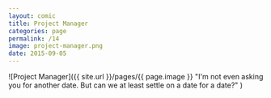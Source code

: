 ```yaml
---
layout: comic
title: Project Manager
categories: page
permalink: /14
image: project-manager.png
date: 2015-09-05
---
```


![Project Manager]({{ site.url }}/pages/{{ page.image }} "I'm not even asking you for another date. But can we at least settle on a date for a date?" )